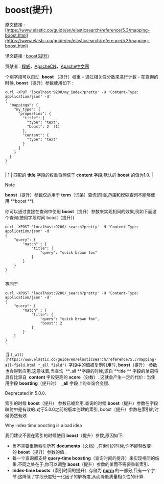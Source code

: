 # boost(提升)

原文链接 :[https://www.elastic.co/guide/en/elasticsearch/reference/5.3/mapping-boost.html](https://www.elastic.co/guide/en/elasticsearch/reference/5.3/mapping-boost.html)

译文链接 : [boost(提升)](/pages/viewpage.action?pageId=9406602)

贡献者 : [程威](/display/~chengwei)，[ApacheCN](/display/~apachecn)，[Apache中文网](/display/~apachechina)

个别字段可以自动  **boost** （提升）权重 – 通过相关性分数来进行计数 - 在查询的时候, **boost**（提升）参数使用如下 :

```
curl -XPUT 'localhost:9200/my_index?pretty' -H 'Content-Type: application/json' -d'
{
  "mappings": {
    "my_type": {
      "properties": {
        "title": {
          "type": "text",
          "boost": 2  (1)
        },
        "content": {
          "type": "text"
        }
      }
    }
  }
}
'
```

| 1 | 匹配的 **title** 字段的权重将两倍于 **content** 字段,默认的 **boost** 的值为1.0. |

Note

**boost**（提升）参数仅适用于 **term**（词条）查询(前缀,范围和模糊查询不能够使用 **boost **).

你可以通过直接在查询中使用 **boost**（提升）参数来实现相同的效果,例如下面这个查询(使用字段时间 boost（提升）)

```
curl -XPOST 'localhost:9200/_search?pretty' -H 'Content-Type: application/json' -d'
{
    "query": {
        "match" : {
            "title": {
                "query": "quick brown fox"
            }
        }
    }
}
'
```

等同于

```
curl -XPOST 'localhost:9200/_search?pretty' -H 'Content-Type: application/json' -d'
{
    "query": {
        "match" : {
            "title": {
                "query": "quick brown fox",
                "boost": 2
            }
        }
    }
}
'
```

当 `[_all](https://www.elastic.co/guide/en/elasticsearch/reference/5.3/mapping-all-field.html "_all field") `字段中的值被复制引用时, **boost**（提升） 参数也会得到应用.这意味着,当查询  **_all **字段的时候,源自 **title ** 字段的单词将具有比源自  **content** 字段更高的 **score**（分数）. 这就会产生一定的代价 : 当使用字段 **boosting**（提升时）  **_all** 字段上的查询会变慢.

Deprecated in 5.0.0.

索引的时候 **boost**（提升） 参数已被弃用.查询的时候 **boost**（提升）参数在字段映射中是有效的.对于5.0.0之前的版本创建的索引, boost（提升）参数在索引的时候仍然有效.

Why index time boosting is a bad idea

我们建议不要在索引的时候使用 **boost**（提升）参数,原因如下:

*   当不需要重新索引所有 **documents**（文档）,在索引的时候,你不能够改变的 **boost**（提升）参数的值 .
*   每一个查询都支持 **query-time boosting**（查询时间的提升）来实现相同的结果.不同之处在于,你可以调整 **boost**（提升）参数的值而不需要重新索引.
*   **Index-time boosts**（索引时间的提升）存储为 **[norm](https://www.elastic.co/guide/en/elasticsearch/reference/5.3/norms.html)** 的一部分,只有一个字节.这降低了字段长度归一化因子的解析度,从而降低质量相关性的计算.